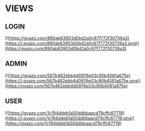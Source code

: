 # VIEWS


## LOGIN

[![https://gyazo.com/890ab63903d0bd2a0c67f772f30739a3](https://i.gyazo.com/890ab63903d0bd2a0c67f772f30739a3.png)](https://gyazo.com/890ab63903d0bd2a0c67f772f30739a3)

## ADMIN

[![https://gyazo.com/567b462ebb4d0976e03c90b4081a675e](https://i.gyazo.com/567b462ebb4d0976e03c90b4081a675e.png)](https://gyazo.com/567b462ebb4d0976e03c90b4081a675e)

## USER

[![https://gyazo.com/1c194ddeb1a50ddbbaacd79cffc67719](https://i.gyazo.com/1c194ddeb1a50ddbbaacd79cffc67719.png)](https://gyazo.com/1c194ddeb1a50ddbbaacd79cffc67719)
